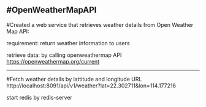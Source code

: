 #OpenWeatherMapAPI
---------------------
#Created a web service that retrieves weather details from Open Weather Map API:

requirement: return weather information to users 

retrieve data: by calling openweathermap API https://openweathermap.org/current

---------------------
#Fetch weather details by lattitude and longitude
URL
http://localhost:8091/api/v1/weather?lat=22.302711&lon=114.177216

start redis by redis-server



